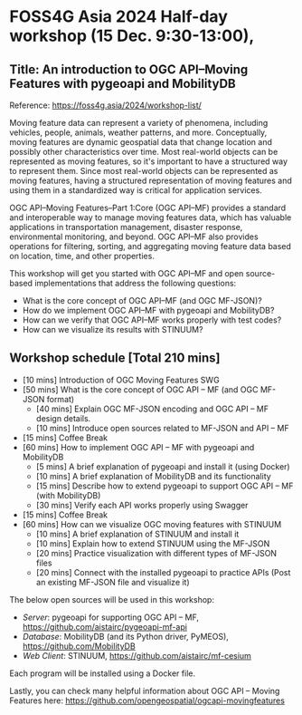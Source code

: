 # FOSS4G Asia 2024 Half-day workshop (15 Dec. 9:30-13:00), 
## Title: An introduction to OGC API–Moving Features with pygeoapi and MobilityDB

Reference: https://foss4g.asia/2024/workshop-list/

Moving feature data can represent a variety of phenomena, including vehicles, people, animals, weather patterns, and more. Conceptually, moving features are dynamic geospatial data that change location and possibly other characteristics over time. Most real-world objects can be represented as moving features, so it's important to have a structured way to represent them. Since most real-world objects can be represented as moving features, having a structured representation of moving features and using them in a standardized way is critical for application services.

OGC API–Moving Features–Part 1:Core (OGC API–MF) provides a standard and interoperable way to manage moving features data, which has valuable applications in transportation management, disaster response, environmental monitoring, and beyond. OGC API–MF also provides operations for filtering, sorting, and aggregating moving feature data based on location, time, and other properties. 

This workshop will get you started with OGC API–MF and open source-based implementations that address the following questions:

* What is the core concept of OGC API–MF (and OGC MF-JSON)?
* How do we implement OGC API–MF with pygeoapi and MobilityDB?
* How can we verify that OGC API–MF works properly with test codes?
* How can we visualize its results with STINUUM?

## Workshop schedule [Total 210 mins]

- [10 mins] Introduction of OGC Moving Features SWG
- [50 mins] What is the core concept of OGC API – MF (and OGC MF-JSON format) 
  - [40 mins] Explain OGC MF-JSON encoding and OGC API – MF design details. 
  - [10 mins] Introduce open sources related to MF-JSON and API – MF 
- [15 mins] Coffee Break
- [60 mins] How to implement OGC API – MF with pygeoapi and MobilityDB
  - [5 mins] A brief explanation of pygeoapi and install it (using Docker)
  - [10 mins] A brief explanation of MobilityDB and its functionality 
  - [15 mins] Describe how to extend pygeoapi to support OGC API – MF (with MobilityDB) 
  - [30 mins] Verify each API works properly using Swagger
- [15 mins] Coffee Break
- [60 mins] How can we visualize OGC moving features with STINUUM
  - [10 mins] A brief explanation of STINUUM and install it
  - [10 mins] Explain how to extend STINUUM using the MF-JSON
  - [20 mins] Practice visualization with different types of MF-JSON files
  - [20 mins] Connect with the installed pygeoapi to practice APIs (Post an existing MF-JSON file and visualize it)

The below open sources will be used in this workshop:
- *Server*: pygeoapi for supporting OGC API – MF, https://github.com/aistairc/pygeoapi-mf-api  
- *Database*: MobilityDB (and its Python driver, PyMEOS), https://github.com/MobilityDB 
- *Web Client*: STINUUM, https://github.com/aistairc/mf-cesium 

Each program will be installed using a Docker file.

Lastly, you can check many helpful information about OGC API – Moving Features here:
https://github.com/opengeospatial/ogcapi-movingfeatures
